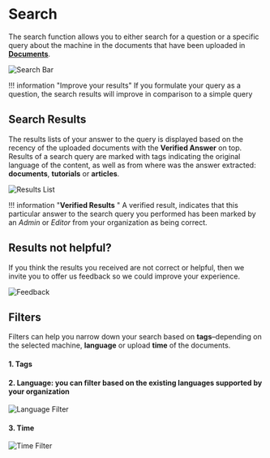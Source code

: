 # Search

The search function allows you to either search for a question or a specific query about the machine in the documents that have been uploaded in [**Documents**](documents_page.md).

![Search Bar](https://i.imgur.com/2LytyUp.png)


!!! information "Improve your results"
    If you formulate your query as a question, the search results will improve in comparison to a simple query

##  Search Results

The results lists of your answer to the query is displayed based on the recency of the uploaded documents with the **Verified Answer** on top. Results of a search query are marked with tags indicating the original language of the content, as well as from where was the answer extracted: **documents**, **tutorials** or **articles**. 

![Results List](https://i.imgur.com/JaUJWFH.png)

!!! information "**Verified Results** "
    A verified result, indicates that this particular answer to the search query you performed has been marked by an _Admin_ or _Editor_ from your organization as being correct.



## Results not helpful?

If you think the results you received are not correct or helpful, then we invite you to offer us feedback so we could improve your experience. 

![Feedback](https://i.imgur.com/mztm0Is.gif)


## Filters

Filters can help you narrow down your search based on **tags**–depending on the selected machine, **language** or upload **time** of the documents.

#### 1. **Tags**

#### 2.  **Language**: you can filter based on the existing languages supported by  your organization 
![Language Filter](https://i.imgur.com/AyujrBQ.png)

#### 3. **Time**

![Time Filter](https://i.imgur.com/kJlRr1E.png)


